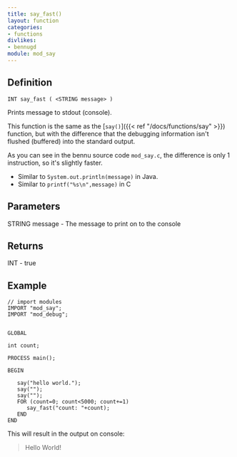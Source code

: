 ```yaml
---
title: say_fast()
layout: function
categories:
- functions
divlikes:
- bennugd
module: mod_say
---
```


## Definition

    INT say_fast ( <STRING message> )

Prints message to stdout (console).

This function is the same as the [`say()`]({{< ref "/docs/functions/say" >}}) function, but with the difference that the debugging information isn't flushed (buffered) into the standard output.

As you can see in the bennu source code `mod_say.c`, the difference is only 1 instruction, so it's slightly faster.

- Similar to `System.out.println(message)` in Java.
- Similar to `printf("%s\n",message)` in C

## Parameters

STRING message  - The message to print on to the console

## Returns

INT - true

## Example

```
// import modules
IMPORT "mod_say";
IMPORT "mod_debug";


GLOBAL

int count;

PROCESS main();

BEGIN

   say("hello world.");
   say("");
   say("");
   FOR (count=0; count<5000; count+=1)
      say_fast("count: "+count);
   END
END
```

This will result in the output on console:

>Hello World!

